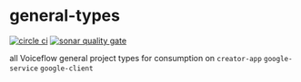 # general-types

[![circle ci](https://circleci.com/gh/voiceflow/general-types/tree/master.svg?style=shield&circle-token=767cc916ce32cb963625124c728b758ec318e7d4)](https://circleci.com/gh/voiceflow/general-types/tree/master)
[![sonar quality gate](https://sonarcloud.io/api/project_badges/measure?project=voiceflow_general-types&metric=alert_status&token=08b4543f0355ff18d0d923ad8a5fc7211f073ad1)](https://sonarcloud.io/dashboard?id=voiceflow_general-types)

all Voiceflow general project types for consumption on `creator-app` `google-service` `google-client`
